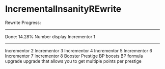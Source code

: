 # IncrementalInsanityREwrite

Rewrite Progress:

__________________________________________________________


Done: 14.28%
Number display
Incrementor 1
___________________________________________________________
Incrementor 2
Incrementor 3
Incrementor 4
Incrementor 5
Incrementor 6
Incrementor 7
Incrementor 8
Booster
Prestige
BP boosts 
BP formula upgrade
upgrade that allows you to get multiple points per prestige
